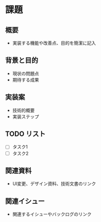 # 課題

## 概要

- 実装する機能や改善点、目的を簡潔に記入

## 背景と目的

- 現状の問題点
- 期待する成果

## 実装案

- 技術的概要
- 実装ステップ

## TODO リスト

- [ ] タスク1
- [ ] タスク2

## 関連資料

- UI変更、デザイン資料、技術文書のリンク

## 関連イシュー

- 関連するイシューやバックログのリンク
